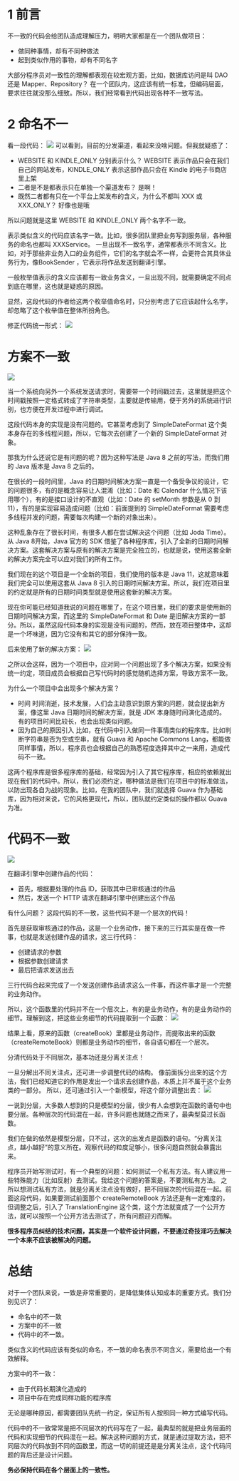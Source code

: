 # 1 前言
不一致的代码会给团队造成理解压力，明明大家都是在一个团队做项目：
- 做同种事情，却有不同种做法
- 起到类似作用的事物，却有不同名字

大部分程序员对一致性的理解都表现在较宏观方面，比如，数据库访问是叫 DAO还是 Mapper、Repository？
在一个团队内，这应该有统一标准，但编码层面，要求往往就没那么细致。所以，我们经常看到代码出现各种不一致写法。
# 2 命名不一
看一段代码：
![](https://img-blog.csdnimg.cn/c17dbb9786644ed689587f67270a6ace.png?x-oss-process=image/watermark,type_ZHJvaWRzYW5zZmFsbGJhY2s,shadow_50,text_Q1NETiBASmF2YUVkZ2Uu,size_10,color_FFFFFF,t_70,g_se,x_16)
可以看到，目前的分发渠道，看起来没啥问题。但我就疑惑了：
- WEBSITE 和 KINDLE_ONLY 分别表示什么？
WEBSITE 表示作品只会在我们自己的网站发布，KINDLE_ONLY 表示这部作品只会在 Kindle 的电子书商店里上架
- 二者是不是都表示只在单独一个渠道发布？
是啊！
- 既然二者都有只在一个平台上架发布的含义，为什么不都叫 XXX 或 XXX_ONLY？
好像也是哦

所以问题就是这里 WEBSITE 和 KINDLE_ONLY 两个名字不一致。

表示类似含义的代码应该名字一致。比如，很多团队里把业务写到服务层，各种服务的命名也都叫 XXXService。
一旦出现不一致名字，通常都表示不同含义。比如，对于那些非业务入口的业务组件，它们的名字就会不一样，会更符合其具体业务行为，像BookSender ，它表示将作品发送到翻译引擎。

一般枚举值表示的含义应该都有一致业务含义，一旦出现不同，就需要确定不同点到底在哪里，这也就是疑惑的原因。

显然，这段代码的作者给这两个枚举值命名时，只分别考虑了它应该起什么名字，却忽略了这个枚举值在整体所扮角色。

修正代码统一形式：
![](https://img-blog.csdnimg.cn/b430f4b47e3848b8a313dc57b8bc8ad8.png?x-oss-process=image/watermark,type_ZHJvaWRzYW5zZmFsbGJhY2s,shadow_50,text_Q1NETiBASmF2YUVkZ2Uu,size_10,color_FFFFFF,t_70,g_se,x_16)

# 方案不一致
![](https://img-blog.csdnimg.cn/2716a0801e3f41baa45f03e448f4b208.png?x-oss-process=image/watermark,type_ZHJvaWRzYW5zZmFsbGJhY2s,shadow_50,text_Q1NETiBASmF2YUVkZ2Uu,size_20,color_FFFFFF,t_70,g_se,x_16)

当一个系统向另外一个系统发送请求时，需要带一个时间戳过去，这里就是把这个时间戳按照一定格式转成了字符串类型，主要就是传输用，便于另外的系统进行识别，也方便在开发过程中进行调试。

这段代码本身的实现是没有问题的。它甚至考虑到了 SimpleDateFormat 这个类本身存在的多线程问题，所以，它每次去创建了一个新的 SimpleDateFormat 对象。

那我为什么还说它是有问题的呢？因为这种写法是 Java 8 之前的写法，而我们用的 Java 版本是 Java 8 之后的。

在很长的一段时间里，Java 的日期时间解决方案一直是一个备受争议的设计，它的问题很多，有的是概念容易让人混淆（比如：Date 和 Calendar 什么情况下该用哪个），有的是接口设计的不直观（比如：Date 的 setMonth 参数是从 0 到 11），有的是实现容易造成问题（比如：前面提到的 SimpleDateFormat 需要考虑多线程并发的问题，需要每次构建一个新的对象出来）。

这种乱象存在了很长时间，有很多人都在尝试解决这个问题（比如 Joda Time）。从 Java 8开始，Java 官方的 SDK 借鉴了各种程序库，引入了全新的日期时间解决方案。这套解决方案与原有的解决方案是完全独立的，也就是说，使用这套全新的解决方案完全可以应对我们的所有工作。

我们现在的这个项目是一个全新的项目，我们使用的版本是 Java 11，这就意味着我们完全可以使用这套从 Java 8 引入的日期时间解决方案。所以，我们在项目里的约定就是所有的日期时间类型就是使用这套新的解决方案。

现在你可能已经知道我说的问题在哪里了，在这个项目里，我们的要求是使用新的日期时间解决方案，而这里的 SimpleDateFormat 和 Date 是旧解决方案的一部分。所以，虽然这段代码本身的实现是没有问题的，然而，放在项目整体中，这却是一个坏味道，因为它没有和其它的部分保持一致。

后来使用了新的解决方案：
![](https://img-blog.csdnimg.cn/28fd48f9cfd244e0878551d2abc59d51.png)

之所以会这样，因为一个项目中，应对同一个问题出现了多个解决方案，如果没有统一约定，项目成员会根据自己写代码时的感觉随机选择方案，导致方案不一致。

为什么一个项目中会出现多个解决方案？
- 时间
时间消逝，技术发展，人们会主动意识到原方案的问题，就会提出新方案，像这里 Java 日期时间的解决方案，就是 JDK 本身随时间演化造成的。有的项目时间比较长，也会出现类似问题。
- 因为自己的原因引入
比如，在代码中引入做同一件事情类似的程序库。比如判断字符串是否为空或空串，就有 Guava 和 Apache Commons Lang，都能做同样事情，所以，程序员也会根据自己的熟悉程度选择其中之一来用，造成代码不一致。

这两个程序库是很多程序库的基础，经常因为引入了其它程序库，相应的依赖就出现在我们的代码中。所以，我们必须约定，哪种做法是我们在项目中的标准做法，以防出现各自为战的现象。比如，在我的团队中，我们就选择 Guava 作为基础库，因为相对来说，它的风格更现代，所以，团队就约定类似的操作都以 Guava 为准。

# 代码不一致
![](https://img-blog.csdnimg.cn/ff8d919c9cd243e894887303de9abe93.png?x-oss-process=image/watermark,type_ZHJvaWRzYW5zZmFsbGJhY2s,shadow_50,text_Q1NETiBASmF2YUVkZ2Uu,size_20,color_FFFFFF,t_70,g_se,x_16)

在翻译引擎中创建作品的代码：
- 首先，根据要处理的作品 ID，获取其中已审核通过的作品
- 然后，发送一个 HTTP 请求在翻译引擎中创建出这个作品

有什么问题？
这段代码的不一致，这些代码不是一个层次的代码！

首先是获取审核通过的作品，这是一个业务动作，接下来的三行其实是在做一件事，也就是发送创建作品的请求，这三行代码：
- 创建请求的参数
- 根据参数创建请求
- 最后把请求发送出去

三行代码合起来完成了一个发送创建作品请求这么一件事，而这件事才是一个完整的业务动作。

所以，这个函数里的代码并不在一个层次上，有的是业务动作，有的是业务动作的细节。理解到这，把这些业务细节的代码提取到一个函数：
![](https://img-blog.csdnimg.cn/19a0ff7bf05346dca9de9d37e7492a73.png?x-oss-process=image/watermark,type_ZHJvaWRzYW5zZmFsbGJhY2s,shadow_50,text_Q1NETiBASmF2YUVkZ2Uu,size_20,color_FFFFFF,t_70,g_se,x_16)

结果上看，原来的函数（createBook）里都是业务动作，而提取出来的函数（createRemoteBook）则都是业务动作的细节，各自语句都在一个层次。

分清代码处于不同层次，基本功还是分离关注点！

一旦分解出不同关注点，还可进一步调整代码的结构。
像前面拆分出来的这个方法，我们已经知道它的作用是发出一个请求去创建作品，本质上并不属于这个业务类的一部分。
所以，还可通过引入一个新模型，将这个部分调整出去：
![](https://img-blog.csdnimg.cn/fda93405b5154966ab8a6ba40223bfc8.png?x-oss-process=image/watermark,type_ZHJvaWRzYW5zZmFsbGJhY2s,shadow_50,text_Q1NETiBASmF2YUVkZ2Uu,size_20,color_FFFFFF,t_70,g_se,x_16)

一说到分层，大多数人想到的只是模型的分层，很少有人会想到在函数的语句中也要分层。各种层次的代码混在一起，许多问题也就随之而来了，最典型莫过长函数。

我们在做的依然是模型分层，只不过，这次的出发点是函数的语句。“分离关注点，越小越好”的意义所在。观察代码的粒度足够小，很多问题自然就会暴露出来。

程序员开始写测试时，有一个典型的问题：如何测试一个私有方法。有人建议用一些特殊能力（比如反射）去测试。我给这个问题的答案是，不要测私有方法。
之所以想测试私有方法，就是分离关注点没有做好，把不同层次的代码混在一起。前面这段代码，如果要测试前面那个 createRemoteBook 方法还是有一定难度的，但调整之后，引入了 TranslationEngine 这个类，这个方法就变成了一个公开方法，就可以按照一个公开方法去测试了，所有问题迎刃而解。

**很多程序员纠结的技术问题，其实是一个软件设计问题，不要通过奇技淫巧去解决一个本来不应该被解决的问题。**
# 总结
对于一个团队来说，一致是非常重要的，是降低集体认知成本的重要方式。我们分别见识了：
- 命名中的不一致
- 方案中的不一致
- 代码中的不一致。

类似含义的代码应该有类似的命名，不一致的命名表示不同含义，需要给出一个有效解释。

方案中的不一致：
- 由于代码长期演化造成的
- 项目中存在完成同样功能的程序库

无论是哪种原因，都需要团队先统一约定，保证所有人按照同一种方式编写代码。

代码中的不一致常常是把不同层次的代码写在了一起，最典型的就是把业务层面的代码和实现细节的代码混在一起。解决这种问题的方式，就是通过提取方法，把不同层次的代码放到不同的函数里，而这一切的前提还是是分离关注点，这个代码问题的背后还是设计问题。

**务必保持代码在各个层面上的一致性。**